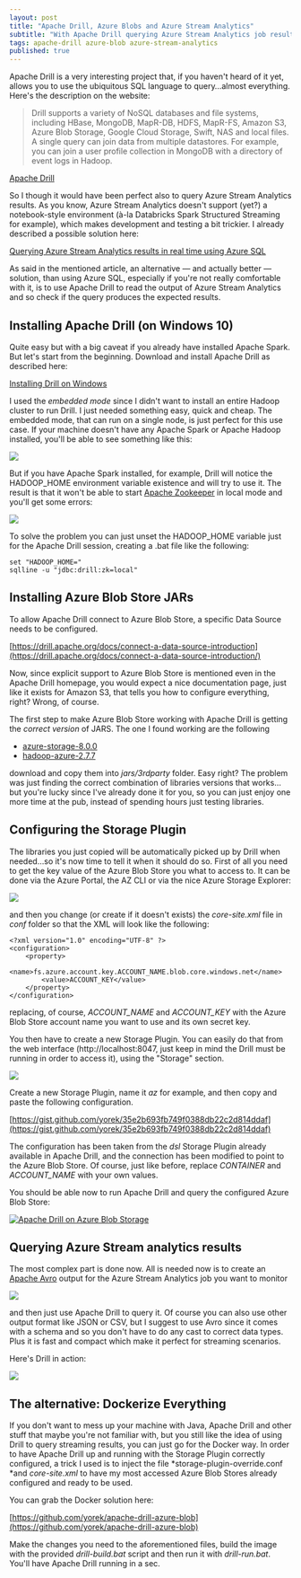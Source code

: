 ```yaml
---
layout: post
title: "Apache Drill, Azure Blobs and Azure Stream Analytics"
subtitle: "With Apache Drill querying Azure Stream Analytics job results in real time is really easy"
tags: apache-drill azure-blob azure-stream-analytics
published: true
---
```


Apache Drill is a very interesting project that, if you haven't heard of it yet,
allows you to use the ubiquitous SQL language to query…almost everything. Here's
the description on the website:

> Drill supports a variety of NoSQL databases and file systems, including HBase,
> MongoDB, MapR-DB, HDFS, MapR-FS, Amazon S3, Azure Blob Storage, Google Cloud
Storage, Swift, NAS and local files. A single query can join data from multiple
datastores. For example, you can join a user profile collection in MongoDB with
a directory of event logs in Hadoop.

[Apache Drill](https://drill.apache.org/)

So I though it would have been perfect also to query Azure Stream Analytics
results. As you know, Azure Stream Analytics doesn't support (yet?) a
notebook-style environment (à-la Databricks Spark Structured Streaming for
example), which makes development and testing a bit trickier. I already
described a possible solution here:

[Querying Azure Stream Analytics results in real time using Azure SQL](/2018/08/22/querying-azure-stream-analytics-results-in-real-time-using-azure-sql)

As said in the mentioned article, an alternative — and actually better —
solution, than using Azure SQL, especially if you're not really comfortable with
it, is to use Apache Drill to read the output of Azure Stream Analytics and so
check if the query produces the expected results.

## Installing Apache Drill (on Windows 10)

Quite easy but with a big caveat if you already have installed Apache Spark. But
let's start from the beginning. Download and install Apache Drill as described
here:

[Installing Drill on Windows](https://drill.apache.org/docs/installing-drill-on-windows/)

I used the *embedded mode* since I didn't want to install an entire Hadoop
cluster to run Drill. I just needed something easy, quick and cheap. The
embedded mode, that can run on a single node, is just perfect for this use case.
If your machine doesn't have any Apache Spark or Apache Hadoop installed, you'll
be able to see something like this:

![](/public/images/2018-08-28/image-02.png)

But if you have Apache Spark installed, for example, Drill will notice the
HADOOP_HOME environment variable existence and will try to use it. The result is
that it won't be able to start [Apache Zookeeper](http://zookeeper.apache.org/)
in local mode and you'll get some errors:

![](/public/images/2018-08-28/image-03.png)


To solve the problem you can just unset the HADOOP_HOME variable just for the
Apache Drill session, creating a .bat file like the following:

    set "HADOOP_HOME="
    sqlline -u "jdbc:drill:zk=local"

## Installing Azure Blob Store JARs

To allow Apache Drill connect to Azure Blob Store, a specific Data Source needs
to be configured.

[https://drill.apache.org/docs/connect-a-data-source-introduction](https://drill.apache.org/docs/connect-a-data-source-introduction/)

Now, since explicit support to Azure Blob Store is mentioned even in the Apache
Drill homepage, you would expect a nice documentation page, just like it exists
for Amazon S3, that tells you how to configure everything, right? Wrong, of
course.

The first step to make Azure Blob Store working with Apache Drill is getting the
*correct version* of JARS. The one I found working are the following

* [azure-storage-8.0.0](http://central.maven.org/maven2/com/microsoft/azure/azure-storage/8.0.0/azure-storage-8.0.0.jar)
* [hadoop-azure-2.7.7](http://central.maven.org/maven2/org/apache/hadoop/hadoop-azure/2.7.7/hadoop-azure-2.7.7.jar)

download and copy them into *jars/3rdparty* folder. Easy right? The problem was
just finding the correct combination of libraries versions that works…but you're
lucky since I've already done it for you, so you can just enjoy one more time at
the pub, instead of spending hours just testing libraries.

## Configuring the Storage Plugin

The libraries you just copied will be automatically picked up by Drill when
needed…so it's now time to tell it when it should do so. First of all you need
to get the key value of the Azure Blob Store you what to access to. It can be
done via the Azure Portal, the AZ CLI or via the nice Azure Storage Explorer:

![](/public/images/2018-08-28/image-04.png)


and then you change (or create if it doesn't exists) the *core-site.xml* file in
*conf* folder so that the XML will look like the following:

    <?xml version="1.0" encoding="UTF-8" ?>
    <configuration>
        <property>
           <name>fs.azure.account.key.ACCOUNT_NAME.blob.core.windows.net</name>
            <value>ACCOUNT_KEY</value>
        </property>
    </configuration>

replacing, of course, *ACCOUNT_NAME* and *ACCOUNT_KEY* with the Azure Blob Store
account name you want to use and its own secret key.

You then have to create a new Storage Plugin. You can easily do that from the
web interface (http://localhost:8047, just keep in mind the Drill must be
running in order to access it), using the "Storage" section.

![](/public/images/2018-08-28/image-05.png)


Create a new Storage Plugin, name it *az* for example, and then copy and paste
the following configuration.

[https://gist.github.com/yorek/35e2b693fb749f0388db22c2d814ddaf](https://gist.github.com/yorek/35e2b693fb749f0388db22c2d814ddaf)

The configuration has been taken from the *dsl* Storage Plugin already available
in Apache Drill, and the connection has been modified to point to the Azure Blob
Store. Of course, just like before, replace *CONTAINER* and *ACCOUNT_NAME* with
your own values.

You should be able now to run Apache Drill and query the configured Azure Blob
Store:

[![Apache Drill on Azure Blob Storage](/public/images/2018-08-28/image-08.jpg)](https://vimeo.com/286972298 "Apache Drill on Azure Blob Storage - Click to Watch")

## Querying Azure Stream analytics results

The most complex part is done now. All is needed now is to create an [Apache
Avro](https://avro.apache.org/docs/current/index.html) output for the Azure
Stream Analytics job you want to monitor

![](/public/images/2018-08-28/image-06.png)

and then just use Apache Drill to query it. Of course you can also use other
output format like JSON or CSV, but I suggest to use Avro since it comes with a
schema and so you don't have to do any cast to correct data types. Plus it is
fast and compact which make it perfect for streaming scenarios.

Here's Drill in action:

![](/public/images/2018-08-28/image-07.png)

## The alternative: Dockerize Everything

If you don't want to mess up your machine with Java, Apache Drill and other
stuff that maybe you're not familiar with, but you still like the idea of using
Drill to query streaming results, you can just go for the Docker way. In order
to have Apache Drill up and running with the Storage Plugin correctly
configured, a trick I used is to inject the file *storage-plugin-override.conf
*and *core-site.xml* to have my most accessed Azure Blob Stores already
configured and ready to be used.

You can grab the Docker solution here:

[https://github.com/yorek/apache-drill-azure-blob](https://github.com/yorek/apache-drill-azure-blob)

Make the changes you need to the aforementioned files, build the image with the
provided *drill-build.bat* script and then run it with *drill-run.bat*. You'll
have Apache Drill running in a sec.
